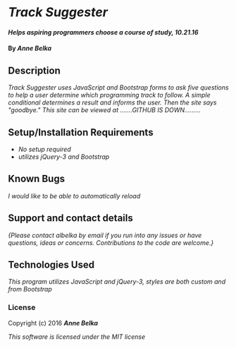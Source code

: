 # _Track Suggester_

#### _Helps aspiring programmers choose a course of study, 10.21.16_

#### By _**Anne Belka**_

## Description

_Track Suggester uses JavaScript and Bootstrap forms to ask five questions to help a user determine which programming track to follow. A simple conditional determines a result and informs the user. Then the site says "goodbye." This site can be viewed at .......GITHUB IS DOWN........._

## Setup/Installation Requirements

* _No setup required_
* _utilizes jQuery-3 and Bootstrap_

## Known Bugs

_I would like to be able to automatically reload_

## Support and contact details

_{Please contact albelka by email if you run into any issues or have questions, ideas or concerns.  Contributions to the code are welcome.}_

## Technologies Used

_This program utilizes JavaScript and jQuery-3, styles are both custom and from Bootstrap_

### License

Copyright (c) 2016 **_Anne Belka_**

_This software is licensed under the MIT license_
